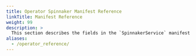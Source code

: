 ```yaml
---
title: Operator Spinnaker Manifest Reference
linkTitle: Manifest Reference
weight: 99
description: >
  This section describes the fields in the `SpinnakerService` manifest that the Operator users to deploy Spinnaker on your Kubernetes cluster.
aliases:
  - /operator_reference/
---
```

